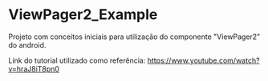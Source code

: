 # ViewPager2_Example
Projeto com conceitos iniciais para utilização do componente "ViewPager2" do android.

Link do tutorial utilizado como referência: https://www.youtube.com/watch?v=hraJ8iT8pn0

